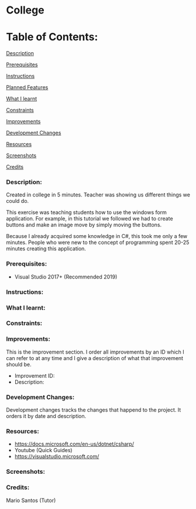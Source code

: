 # College


# Table of Contents:

[Description](#Description)  
<a name="Description"/>

[Prerequisites](#Prerequisites)  
<a name="Prerequisites"/>

[Instructions](#Instructions)  
<a name="Instructions"/>

[Planned Features](#Planned_Features)  
<a name="Planned_Features"/>

[What I learnt](#What_I_Learnt)  
<a name="What_I_Learnt"/>

[Constraints](#Constraints)  
<a name="Constraints"/>

[Improvements](#Improvements)  
<a name="Improvements"/>

[Development Changes](#Development_Changes)  
<a name="Development_Changes"/>

[Resources](#Resources)  
<a name="Resources"/>

[Screenshots](#Screenshots)
<a name="Screenshots"/>

[Credits](#Credits)  
<a name="Credits"/>

### Description: 

Created in college in 5 minutes. Teacher was showing us different things we could do.

This exercise was teaching students how to use the windows form application. For example, in this tutorial we followed we had to create buttons and make an image move by simply moving the buttons. 

Because I already acquired some knowledge in C#, this took me only a few minutes. People who were new to the concept of programming spent 20-25 minutes creating this application.

### Prerequisites:
- Visual Studio 2017+ (Recommended 2019)

### Instructions:

### What I learnt:

### Constraints:

### Improvements:
This is the improvement section. I order all improvements by an ID which I can refer to at any time and I give a description of what that improvement should be.

- Improvement ID:
- Description: 

### Development Changes:
Development changes tracks the changes that happend to the project. It orders it by date and description.

### Resources:
- https://docs.microsoft.com/en-us/dotnet/csharp/
- Youtube (Quick Guides)
- https://visualstudio.microsoft.com/

### Screenshots:

### Credits:
Mario Santos (Tutor)
